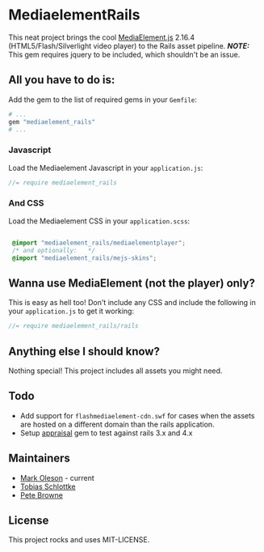 #  MediaelementRails #

This neat project brings the cool [MediaElement.js](http://mediaelementjs.com/) 2.16.4 (HTML5/Flash/Silverlight video player) to the Rails asset pipeline. __*NOTE:*__ This gem requires jquery to be included, which shouldn't be an issue.

## All you have to do is: ##

Add the gem to the list of required gems in your `Gemfile`:

``` ruby
# ...
gem "mediaelement_rails"
# ...
```

### Javascript ###

Load the Mediaelement Javascript in your `application.js`:

``` javascript
//= require mediaelement_rails
```

### And CSS ###

Load the Mediaelement CSS in your `application.scss`:

``` scss

 @import "mediaelement_rails/mediaelementplayer";
 /* and optionally:   */
 @import "mediaelement_rails/mejs-skins";

```

## Wanna use MediaElement (not the player) only? ##

This is easy as hell too!
Don't include any CSS and include the following in your `application.js` to get it working:

``` javascript
//= require mediaelement_rails/rails
```

## Anything else I should know? ##

Nothing special! This project includes all assets you might need.

## Todo ##

- Add support for `flashmediaelement-cdn.swf` for cases when the assets are hosted on a different domain than the rails application.
- Setup [appraisal](https://github.com/thoughtbot/appraisal) gem to test against rails 3.x and 4.x

## Maintainers ##

- [Mark Oleson](https://github.com/fusion2004) - current
- [Tobias Schlottke](https://github.com/tobsch)
- [Pete Browne](https://github.com/petebrowne)

## License ##

This project rocks and uses MIT-LICENSE.
